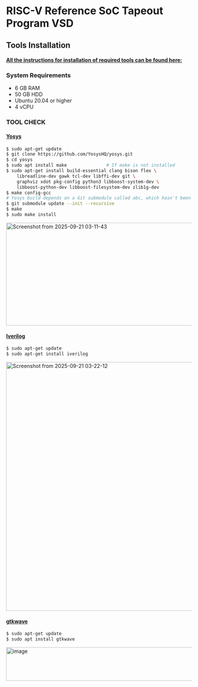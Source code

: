 
# RISC-V Reference SoC Tapeout Program VSD

## Tools Installation

#### <ins>All the instructions for installation of required tools can be found here:</ins>

### **System Requirements**
- 6 GB RAM
- 50 GB HDD
- Ubuntu 20.04 or higher
- 4 vCPU



### **TOOL CHECK**

#### <ins>**Yosys**</ins>
```bash
$ sudo apt-get update
$ git clone https://github.com/YosysHQ/yosys.git
$ cd yosys
$ sudo apt install make               # If make is not installed
$ sudo apt-get install build-essential clang bison flex \
    libreadline-dev gawk tcl-dev libffi-dev git \
    graphviz xdot pkg-config python3 libboost-system-dev \
    libboost-python-dev libboost-filesystem-dev zlib1g-dev
$ make config-gcc
# Yosys build depends on a Git submodule called abc, which hasn't been initialized yet. You need to run the following command before running make
$ git submodule update --init --recursive
$ make 
$ sudo make install
```
<img width="797" height="279" alt="Screenshot from 2025-09-21 03-11-43" src="https://github.com/user-attachments/assets/b6881f45-f9f9-4828-ab14-09ee17609e4c" />


#### <ins>**Iverilog**</ins>
```bash
$ sudo apt-get update
$ sudo apt-get install iverilog
```
<img width="786" height="675" alt="Screenshot from 2025-09-21 03-22-12" src="https://github.com/user-attachments/assets/100f0312-0002-4151-a79e-b4ac588a3e87" />


#### <ins>**gtkwave**</ins>
```bash
$ sudo apt-get update
$ sudo apt install gtkwave
```
<img width="775" height="91" alt="image" src="https://github.com/user-attachments/assets/49ec6f5b-2bf0-4f23-a1f8-5092ef3638e1" />
